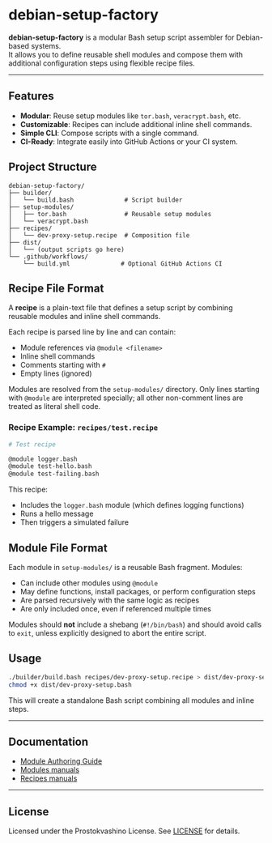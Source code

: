 # debian-setup-factory

**debian-setup-factory** is a modular Bash setup script assembler for Debian-based systems.  
It allows you to define reusable shell modules and compose them with additional configuration steps using flexible recipe files.

---

## Features

- **Modular**: Reuse setup modules like `tor.bash`, `veracrypt.bash`, etc.
- **Customizable**: Recipes can include additional inline shell commands.
- **Simple CLI**: Compose scripts with a single command.
- **CI-Ready**: Integrate easily into GitHub Actions or your CI system.

## Project Structure

```
debian-setup-factory/
├── builder/
│   └── build.bash              # Script builder
├── setup-modules/
│   ├── tor.bash                # Reusable setup modules
│   └── veracrypt.bash
├── recipes/
│   └── dev-proxy-setup.recipe  # Composition file
├── dist/
│   └── (output scripts go here)
└── .github/workflows/
    └── build.yml              # Optional GitHub Actions CI
```

## Recipe File Format

A **recipe** is a plain-text file that defines a setup script by combining reusable modules and inline shell commands.

Each recipe is parsed line by line and can contain:

* Module references via `@module <filename>`
* Inline shell commands
* Comments starting with `#`
* Empty lines (ignored)

Modules are resolved from the `setup-modules/` directory. Only lines starting with `@module` are interpreted specially; all other non-comment lines are treated as literal shell code.

### Recipe Example: `recipes/test.recipe`

```bash
# Test recipe

@module logger.bash
@module test-hello.bash
@module test-failing.bash
```

This recipe:

* Includes the `logger.bash` module (which defines logging functions)
* Runs a hello message
* Then triggers a simulated failure

## Module File Format

Each module in `setup-modules/` is a reusable Bash fragment. Modules:

* Can include other modules using `@module`
* May define functions, install packages, or perform configuration steps
* Are parsed recursively with the same logic as recipes
* Are only included once, even if referenced multiple times

Modules should **not** include a shebang (`#!/bin/bash`) and should avoid calls to `exit`, unless explicitly designed to abort the entire script.

## Usage

```bash
./builder/build.bash recipes/dev-proxy-setup.recipe > dist/dev-proxy-setup.bash
chmod +x dist/dev-proxy-setup.bash
```

This will create a standalone Bash script combining all modules and inline steps.

---

## Documentation

- [Module Authoring Guide](setup-modules/MODULES-AUTHORING-RUS.md)
- [Modules manuals](setup-modules/README.md)
- [Recipes manuals](recipes/README.md)

---

## License

Licensed under the Prostokvashino License. See [LICENSE](LICENSE) for details.